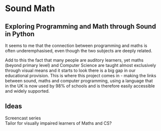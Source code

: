 # Sound Math
## Exploring Programming and Math through Sound in Python

It seems to me that the connection between programming and maths is often under­emphasised, even though the two subjects are deeply related.

Add to this the fact that many people are auditory learners, yet maths (beyond primary level) and Computer Science are taught almost exclusively through visual means and it starts to look there is a big gap in our educational provision. This is where this project comes in - making the links between sound, maths and computer programming, using a language that in the UK is now used by 98% of schools and is therefore easily accessible and widely supported.

## Ideas
Screencast series  
Tailor for visually impaired learners of Maths and CS?
